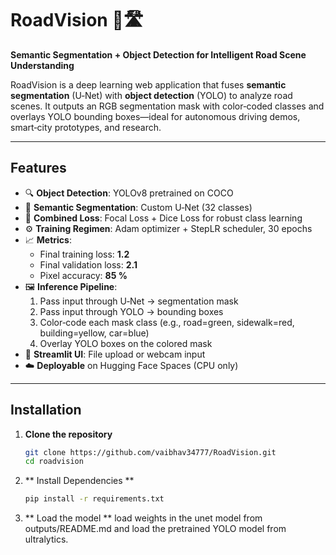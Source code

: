 # RoadVision 🚗🛣️  
**Semantic Segmentation + Object Detection for Intelligent Road Scene Understanding**

RoadVision is a deep learning web application that fuses **semantic segmentation** (U‑Net) with **object detection** (YOLO) to analyze road scenes. It outputs an RGB segmentation mask with color‑coded classes and overlays YOLO bounding boxes—ideal for autonomous driving demos, smart‑city prototypes, and research.

---

##  Features

- 🔍 **Object Detection**: YOLOv8 pretrained on COCO  
- 🌈 **Semantic Segmentation**: Custom U‑Net (32 classes)  
- 🎯 **Combined Loss**: Focal Loss + Dice Loss for robust class learning  
- ⚙️ **Training Regimen**: Adam optimizer + StepLR scheduler, 30 epochs  
- 📈 **Metrics**:  
  - Final training loss: **1.2**  
  - Final validation loss: **2.1**  
  - Pixel accuracy: **85 %**  
- 🖼️ **Inference Pipeline**:  
  1. Pass input through U‑Net → segmentation mask  
  2. Pass input through YOLO → bounding boxes  
  3. Color‑code each mask class (e.g., road=green, sidewalk=red, building=yellow, car=blue)  
  4. Overlay YOLO boxes on the colored mask  
- 📱 **Streamlit UI**: File upload or webcam input  
- ☁️ **Deployable** on Hugging Face Spaces (CPU only)

---

## Installation

1. **Clone the repository**
   ```bash
   git clone https://github.com/vaibhav34777/RoadVision.git
   cd roadvision
2. ** Install Dependencies **
   ```bash
   pip install -r requirements.txt
3. ** Load the model **
   load weights in the unet model from outputs/README.md and load the pretrained YOLO model from ultralytics.
   
